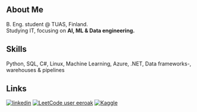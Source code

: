 ## About Me
B. Eng. student @ TUAS, Finland.  
Studying IT, focusing on **AI, ML & Data engineering.**


## Skills
Python, SQL, C#, Linux, Machine Learning, Azure, .NET, Data frameworks-, warehouses & pipelines


## Links
[![linkedin](https://img.shields.io/badge/linkedin-0A66C2?style=for-the-badge&logo=linkedin&logoColor=white)](https://www.linkedin.com/in/eero-k)
[![LeetCode user eeroak](https://img.shields.io/badge/dynamic/json?style=for-the-badge&labelColor=black&color=%23ffa116&label=Solved&query=solvedOverTotal&url=https%3A%2F%2Fleetcode-badge.vercel.app%2Fapi%2Fusers%2Feeroak&logo=leetcode&logoColor=yellow)](https://leetcode.com/eeroak/)
[![Kaggle](https://img.shields.io/badge/Kaggle-20BEFF?style=for-the-badge&logo=Kaggle&logoColor=white)](https://www.kaggle.com/eerokoo)
